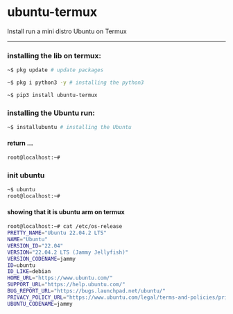 # ubuntu-termux
Install run a mini distro Ubuntu on Termux

<hr/>

### installing the lib on termux:

```sh
~$ pkg update # update packages

~$ pkg i python3 -y # installing the python3

~$ pip3 install ubuntu-termux
```

###  installing the Ubuntu run:

```sh
~$ installubuntu # installing the Ubuntu
```

#### return ...
```sh
root@localhost:~#
```


### init ubuntu 
```sh
~$ ubuntu
root@localhost:~#
```

#### showing that it is ubuntu arm on termux
```sh
root@localhost:~# cat /etc/os-release
PRETTY_NAME="Ubuntu 22.04.2 LTS"
NAME="Ubuntu"
VERSION_ID="22.04"
VERSION="22.04.2 LTS (Jammy Jellyfish)"
VERSION_CODENAME=jammy
ID=ubuntu
ID_LIKE=debian
HOME_URL="https://www.ubuntu.com/"
SUPPORT_URL="https://help.ubuntu.com/"
BUG_REPORT_URL="https://bugs.launchpad.net/ubuntu/"
PRIVACY_POLICY_URL="https://www.ubuntu.com/legal/terms-and-policies/privacy-policy"
UBUNTU_CODENAME=jammy
```
